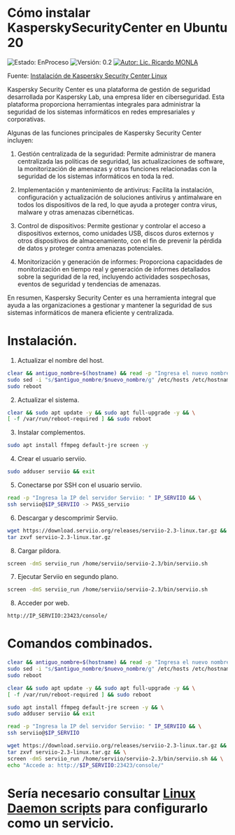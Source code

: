 # Cómo instalar KasperskySecurityCenter en Ubuntu 20
![Estado: EnProceso](https://img.shields.io/badge/Estado-EnProceso-brightgreen)
![Versión: 0.2](https://img.shields.io/badge/Versión-0.2-blue)
[![Autor: Lic. Ricardo MONLA](https://img.shields.io/badge/Autor-Lic.%20Ricardo%20MONLA-orange)](mailto:rmonla@frlr.utn.edu.ar)

Fuente: [Instalación de Kaspersky Security Center Linux ](https://support.kaspersky.com/ksclinux/14.2/es-MX/166764.htm)

Kaspersky Security Center es una plataforma de gestión de seguridad desarrollada por Kaspersky Lab, una empresa líder en ciberseguridad. Esta plataforma proporciona herramientas integrales para administrar la seguridad de los sistemas informáticos en redes empresariales y corporativas.

Algunas de las funciones principales de Kaspersky Security Center incluyen:

1. Gestión centralizada de la seguridad: Permite administrar de manera centralizada las políticas de seguridad, las actualizaciones de software, la monitorización de amenazas y otras funciones relacionadas con la seguridad de los sistemas informáticos en toda la red.

2. Implementación y mantenimiento de antivirus: Facilita la instalación, configuración y actualización de soluciones antivirus y antimalware en todos los dispositivos de la red, lo que ayuda a proteger contra virus, malware y otras amenazas cibernéticas.

3. Control de dispositivos: Permite gestionar y controlar el acceso a dispositivos externos, como unidades USB, discos duros externos y otros dispositivos de almacenamiento, con el fin de prevenir la pérdida de datos y proteger contra amenazas potenciales.

4. Monitorización y generación de informes: Proporciona capacidades de monitorización en tiempo real y generación de informes detallados sobre la seguridad de la red, incluyendo actividades sospechosas, eventos de seguridad y tendencias de amenazas.

En resumen, Kaspersky Security Center es una herramienta integral que ayuda a las organizaciones a gestionar y mantener la seguridad de sus sistemas informáticos de manera eficiente y centralizada.

# Instalación.
1. Actualizar el nombre del host.

```bash
clear && antiguo_nombre=$(hostname) && read -p "Ingresa el nuevo nombre de host: " nuevo_nombre && \
sudo sed -i "s/$antiguo_nombre/$nuevo_nombre/g" /etc/hosts /etc/hostname && \
sudo reboot
```

2. Actualizar el sistema.

```bash
clear && sudo apt update -y && sudo apt full-upgrade -y && \
[ -f /var/run/reboot-required ] && sudo reboot
```

3. Instalar complementos.

```bash
sudo apt install ffmpeg default-jre screen -y
```

4. Crear el usuario serviio.

```bash
sudo adduser serviio && exit 
```

5. Conectarse por SSH con el usuario serviio.

```bash
read -p "Ingresa la IP del servidor Serviio: " IP_SERVIIO && \
ssh serviio@$IP_SERVIIO -> PASS_serviio
```

6. Descargar y descomprimir Serviio.

```bash
wget https://download.serviio.org/releases/serviio-2.3-linux.tar.gz && \
tar zxvf serviio-2.3-linux.tar.gz
```

8. Cargar pildora.

```bash
screen -dmS serviio_run /home/serviio/serviio-2.3/bin/serviio.sh
```

7. Ejecutar Serviio en segundo plano.

```bash
screen -dmS serviio_run /home/serviio/serviio-2.3/bin/serviio.sh
```

8. Acceder por web.

```
http://IP_SERVIIO:23423/console/
```

# Comandos combinados.

```bash
clear && antiguo_nombre=$(hostname) && read -p "Ingresa el nuevo nombre de host: " nuevo_nombre && \
sudo sed -i "s/$antiguo_nombre/$nuevo_nombre/g" /etc/hosts /etc/hostname && \
sudo reboot

clear && sudo apt update -y && sudo apt full-upgrade -y && \
[ -f /var/run/reboot-required ] && sudo reboot

sudo apt install ffmpeg default-jre screen -y && \
sudo adduser serviio && exit 

read -p "Ingresa la IP del servidor Serviio: " IP_SERVIIO && \
ssh serviio@$IP_SERVIIO

wget https://download.serviio.org/releases/serviio-2.3-linux.tar.gz && \
tar zxvf serviio-2.3-linux.tar.gz && \
screen -dmS serviio_run /home/serviio/serviio-2.3/bin/serviio.sh && \
echo "Accede a: http://$IP_SERVIIO:23423/console/"
```

# Sería necesario consultar [Linux Daemon scripts](https://forum.serviio.org/viewtopic.php?f=4&t=71) para configurarlo como un servicio.
